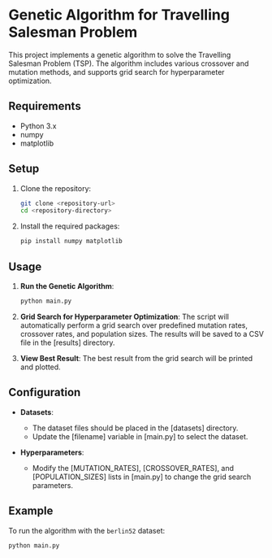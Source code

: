 # Genetic Algorithm for Travelling Salesman Problem

This project implements a genetic algorithm to solve the Travelling Salesman Problem (TSP). The algorithm includes various crossover and mutation methods, and supports grid search for hyperparameter optimization.

## Requirements

- Python 3.x
- numpy
- matplotlib

## Setup

1. Clone the repository:
    ```sh
    git clone <repository-url>
    cd <repository-directory>
    ```

2. Install the required packages:
    ```sh
    pip install numpy matplotlib
    ```

## Usage

1. **Run the Genetic Algorithm**:
    ```sh
    python main.py
    ```

2. **Grid Search for Hyperparameter Optimization**:
    The script will automatically perform a grid search over predefined mutation rates, crossover rates, and population sizes. The results will be saved to a CSV file in the [results] directory.

3. **View Best Result**:
    The best result from the grid search will be printed and plotted.

## Configuration

- **Datasets**:
    - The dataset files should be placed in the [datasets] directory.
    - Update the [filename] variable in [main.py] to select the dataset.

- **Hyperparameters**:
    - Modify the [MUTATION_RATES], [CROSSOVER_RATES], and [POPULATION_SIZES] lists in [main.py] to change the grid search parameters.

## Example

To run the algorithm with the `berlin52` dataset:
```sh
python main.py